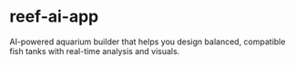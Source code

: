 # reef-ai-app
AI-powered aquarium builder that helps you design balanced, compatible fish tanks with real-time analysis and visuals.
